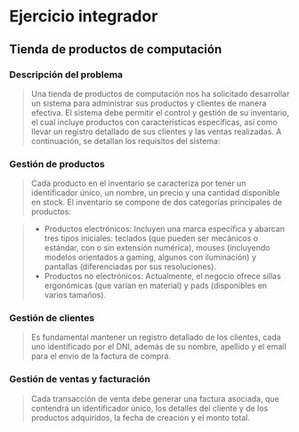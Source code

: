 # Ejercicio integrador
## Tienda de productos de computación

### **Descripción del problema**
> Una tienda de productos de computación nos ha solicitado desarrollar un
sistema para administrar sus productos y clientes de manera efectiva. El
sistema debe permitir el control y gestión de su inventario, el cual incluye
productos con características específicas, así como llevar un registro
detallado de sus clientes y las ventas realizadas. A continuación, se
detallan los requisitos del sistema:
### **Gestión de productos**
> Cada producto en el inventario se caracteriza por tener un identificador
único, un nombre, un precio y una cantidad disponible en stock. El
inventario se compone de dos categorías principales de productos:

>- Productos electrónicos: Incluyen una marca específica y abarcan tres
tipos iniciales: teclados (que pueden ser mecánicos o estándar, con
o sin extensión numérica), mouses (incluyendo modelos orientados
a gaming, algunos con iluminación) y pantallas (diferenciadas por
sus resoluciones).
>- Productos no electrónicos: Actualmente, el negocio ofrece sillas
ergonómicas (que varían en material) y pads (disponibles en varios
tamaños).
### Gestión de clientes
> Es fundamental mantener un registro detallado de los clientes, cada uno
identificado por el DNI, además de su nombre, apellido y el email para el
envío de la factura de compra.
### Gestión de ventas y facturación
> Cada transacción de venta debe generar una factura asociada, que
contendrá un identificador único, los detalles del cliente y de los productos
adquiridos, la fecha de creación y el monto total.
